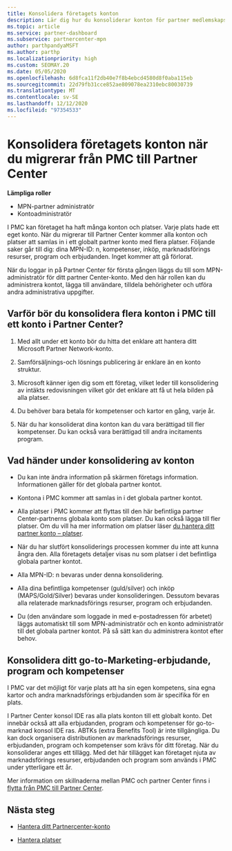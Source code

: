 ```yaml
---
title: Konsolidera företagets konton
description: Lär dig hur du konsoliderar konton för partner medlemskaps Center (PMC) till ett konto i Partner Center. Gäller för migrering från PMC till Partner Center.
ms.topic: article
ms.service: partner-dashboard
ms.subservice: partnercenter-mpn
author: parthpandyaMSFT
ms.author: parthp
ms.localizationpriority: high
ms.custom: SEOMAY.20
ms.date: 05/05/2020
ms.openlocfilehash: 6d8fca11f2db40e7f8b4ebcd4580d8f0aba115eb
ms.sourcegitcommit: 22d79fb31cce852ae809078ea2310ebc80030739
ms.translationtype: MT
ms.contentlocale: sv-SE
ms.lasthandoff: 12/12/2020
ms.locfileid: "97354533"
---
```

# <a name="consolidate-your-company-accounts-when-migrating-from-pmc-to-partner-center"></a>Konsolidera företagets konton när du migrerar från PMC till Partner Center

**Lämpliga roller**

- MPN-partner administratör
- Kontoadministratör

I PMC kan företaget ha haft många konton och platser. Varje plats hade ett eget konto. När du migrerar till Partner Center kommer alla konton och platser att samlas in i ett globalt partner konto med flera platser. Följande saker går till dig: dina MPN-ID: n, kompetenser, inköp, marknadsförings resurser, program och erbjudanden. Inget kommer att gå förlorat.

När du loggar in på Partner Center för första gången läggs du till som MPN-administratör för ditt partner Center-konto. Med den här rollen kan du administrera kontot, lägga till användare, tilldela behörigheter och utföra andra administrativa uppgifter.

## <a name="why-should-you-consolidate-your-multiple-accounts-in-pmc-into-one-account-in-partner-center"></a>Varför bör du konsolidera flera konton i PMC till ett konto i Partner Center?

1. Med allt under ett konto bör du hitta det enklare att hantera ditt Microsoft Partner Network-konto.

2. Samförsäljnings-och lösnings publicering är enklare än en konto struktur.

3. Microsoft känner igen dig som ett företag, vilket leder till konsolidering av intäkts redovisningen vilket gör det enklare att få ut hela bilden på alla platser.  

4. Du behöver bara betala för kompetenser och kartor en gång, varje år.

5. När du har konsoliderat dina konton kan du vara berättigad till fler kompetenser. Du kan också vara berättigad till andra incitaments program.

## <a name="what-happens-during-consolidation-of-accounts"></a>Vad händer under konsolidering av konton

- Du kan inte ändra information på skärmen företags information. Informationen gäller för det globala partner kontot.

- Kontona i PMC kommer att samlas in i det globala partner kontot.

- Alla platser i PMC kommer att flyttas till den här befintliga partner Center-partnerns globala konto som platser. Du kan också lägga till fler platser. Om du vill ha mer information om platser läser  [du hantera ditt partner konto – platser](manage-locations.md).

- När du har slutfört konsoliderings processen kommer du inte att kunna ångra den. Alla företagets detaljer visas nu som platser i det befintliga globala partner kontot. 

- Alla MPN-ID: n bevaras under denna konsolidering.

- Alla dina befintliga kompetenser (guld/silver) och inköp (MAPS/Gold/Silver) bevaras under konsolideringen. Dessutom bevaras alla relaterade marknadsförings resurser, program och erbjudanden.

- Du (den användare som loggade in med e-postadressen för arbetet) läggs automatiskt till som MPN-administratör och en konto administratör till det globala partner kontot. På så sätt kan du administrera kontot efter behov.

## <a name="consolidating-your-go-to-market-offers-programs-and-competencies"></a>Konsolidera ditt go-to-Marketing-erbjudande, program och kompetenser

I PMC var det möjligt för varje plats att ha sin egen kompetens, sina egna kartor och andra marknadsförings erbjudanden som är specifika för en plats.

I Partner Center konsol IDE ras alla plats konton till ett globalt konto. Det innebär också att alla erbjudanden, program och kompetenser för go-to-marknad konsol IDE ras. ABTKs (extra Benefits Tool) är inte tillgängliga. Du kan dock organisera distributionen av marknadsförings resurser, erbjudanden, program och kompetenser som krävs för ditt företag. När du konsoliderar anges ett tillägg. Med det här tillägget kan företaget njuta av marknadsförings resurser, erbjudanden och program som används i PMC under ytterligare ett år.

Mer information om skillnaderna mellan PMC och partner Center finns i [flytta från PMC till Partner Center](guide-to-migration.md).

## <a name="next-steps"></a>Nästa steg

- [Hantera ditt Partnercenter-konto](partner-center-account-setup.md)

- [Hantera platser](manage-locations.md)
